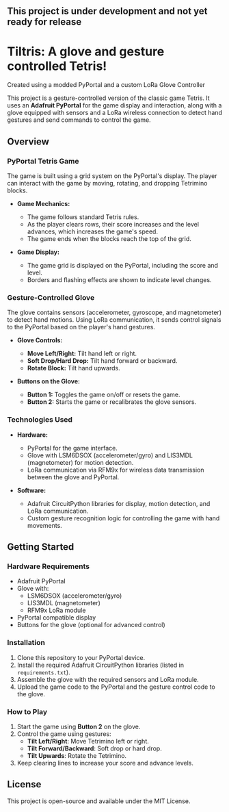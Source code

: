 ## This project is under development and not yet ready for release


# Tiltris: A glove and gesture controlled Tetris! 
Created using a modded PyPortal and a custom LoRa Glove Controller

This project is a gesture-controlled version of the classic game Tetris. It uses an **Adafruit PyPortal** for the game display and interaction, along with a glove equipped with sensors and a LoRa wireless connection to detect hand gestures and send commands to control the game.

## Overview

### PyPortal Tetris Game

The game is built using a grid system on the PyPortal's display. The player can interact with the game by moving, rotating, and dropping Tetrimino blocks. 

- **Game Mechanics:**
  - The game follows standard Tetris rules.
  - As the player clears rows, their score increases and the level advances, which increases the game's speed.
  - The game ends when the blocks reach the top of the grid.
  
- **Game Display:**
  - The game grid is displayed on the PyPortal, including the score and level.
  - Borders and flashing effects are shown to indicate level changes.

### Gesture-Controlled Glove

The glove contains sensors (accelerometer, gyroscope, and magnetometer) to detect hand motions. Using LoRa communication, it sends control signals to the PyPortal based on the player's hand gestures.

- **Glove Controls:**
  - **Move Left/Right:** Tilt hand left or right.
  - **Soft Drop/Hard Drop:** Tilt hand forward or backward.
  - **Rotate Block:** Tilt hand upwards.
  
- **Buttons on the Glove:**
  - **Button 1:** Toggles the game on/off or resets the game.
  - **Button 2:** Starts the game or recalibrates the glove sensors.

### Technologies Used

- **Hardware:**
  - PyPortal for the game interface.
  - Glove with LSM6DSOX (accelerometer/gyro) and LIS3MDL (magnetometer) for motion detection.
  - LoRa communication via RFM9x for wireless data transmission between the glove and PyPortal.

- **Software:**
  - Adafruit CircuitPython libraries for display, motion detection, and LoRa communication.
  - Custom gesture recognition logic for controlling the game with hand movements.

## Getting Started

### Hardware Requirements

- Adafruit PyPortal
- Glove with:
  - LSM6DSOX (accelerometer/gyro)
  - LIS3MDL (magnetometer)
  - RFM9x LoRa module
- PyPortal compatible display
- Buttons for the glove (optional for advanced control)

### Installation

1. Clone this repository to your PyPortal device.
2. Install the required Adafruit CircuitPython libraries (listed in `requirements.txt`).
3. Assemble the glove with the required sensors and LoRa module.
4. Upload the game code to the PyPortal and the gesture control code to the glove.

### How to Play

1. Start the game using **Button 2** on the glove.
2. Control the game using gestures:
   - **Tilt Left/Right**: Move Tetrimino left or right.
   - **Tilt Forward/Backward**: Soft drop or hard drop.
   - **Tilt Upwards**: Rotate the Tetrimino.
3. Keep clearing lines to increase your score and advance levels.

## License

This project is open-source and available under the MIT License.
